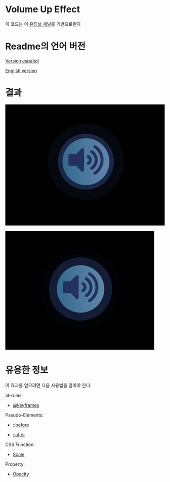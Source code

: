 # Volume Up Effect
이 코드는 이 [유튜브 채널](https://www.youtube.com/watch?v=gQf5BBmLCfI&t=31s)를 기반으로한다

# Readme의 언어 버전
[Version español](https://github.com/AltoSolid/CSS-VolumenUpEffect/blob/main/readme-es.md)

[English version](https://github.com/AltoSolid/CSS-VolumenUpEffect/blob/main/readme.md)

# 결과
![one](https://github.com/AltoSolid/CSS-VolumenUpEffect/blob/main/img/one.png)

![two](https://github.com/AltoSolid/CSS-VolumenUpEffect/blob/main/img/two.png)


# 유용한 정보
이 효과를 얻으려면 다음 사용법을 알아야 한다.

at-rules: 

- [@keyframes](https://developer.mozilla.org/en-US/docs/Web/CSS/@keyframes)

Pseudo-Elements: 

- [::before](https://developer.mozilla.org/en-US/docs/Web/CSS/::before)

- [::after](https://developer.mozilla.org/en-US/docs/Web/CSS/::after)

CSS Function: 

- [Scale](https://developer.mozilla.org/en-US/docs/Web/CSS/transform-function/scale())

Property: 

- [Opacity](https://developer.mozilla.org/en-US/docs/Web/CSS/opacity)